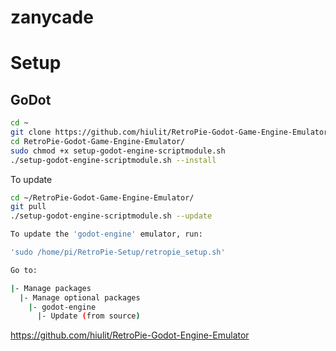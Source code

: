 # zanycade


# Setup


## GoDot

```bash
cd ~
git clone https://github.com/hiulit/RetroPie-Godot-Game-Engine-Emulator.git
cd RetroPie-Godot-Game-Engine-Emulator/
sudo chmod +x setup-godot-engine-scriptmodule.sh
./setup-godot-engine-scriptmodule.sh --install
```
To update
```bash
cd ~/RetroPie-Godot-Game-Engine-Emulator/
git pull
./setup-godot-engine-scriptmodule.sh --update

To update the 'godot-engine' emulator, run:

'sudo /home/pi/RetroPie-Setup/retropie_setup.sh'

Go to:

|- Manage packages
  |- Manage optional packages
    |- godot-engine
      |- Update (from source)


```
https://github.com/hiulit/RetroPie-Godot-Engine-Emulator



